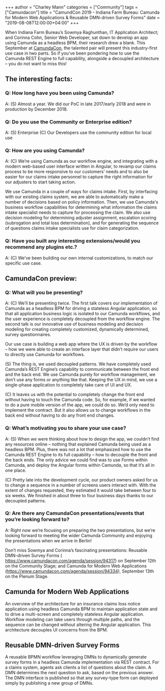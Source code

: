 +++
author = "Charley Mann"
categories = ["Community"]
tags = ["Camundacon"]
title = "CamundCon 2019 - Indiana Farm Bureau: Camunda for Modern Web Applications & Reusable DMN-driven Survey Forms"
date = "2019-08-08T12:00:00+04:00"
+++

When Indiana Farm Bureau’s Sowmya Raghunthan, IT Application Architect; and Corinna Cohn, Senior Web Developer, sat down to develop an app using Camunda as a headless BPM, their research drew a blank. This September at [CamundaCon](https://www.camundacon.com/agenda), the talented pair will present this industry-first use case in two parts. So if you’ve been pondering how to use the Camunda REST Engine to full capability, alongside a decoupled architecture – you do not want to miss this!

<!--more-->

## The interesting facts:

### Q: How long have you been using Camunda?

A: (S) Almost a year. We did our PoC in late 2017/early 2018 and were in production by December 2018.

### Q: Do you use the Community or Enterprise edition?

A: (S) Enterprise
\(C\) Our Developers use the community edition for local use

### Q: How are you using Camunda?

A: \(C\) We’re using Camunda as our workflow engine, and integrating with a modern web-based user interface written in Angular, to revamp our claims process to be more responsive to our customers’ needs and to also be easier for our claims intake personnel to capture the right information for our adjusters to start taking action.

We use Camunda in a couple of ways for claims intake. First, by interfacing with our existing claims system, we are able to automatically make a number of decisions based on policy information. Then, we use Camunda's business workflow capabilities for determining what information the claims intake specialist needs to capture for processing the claim. We also use decision modeling for determining adjuster assignment, escalation scoring (subrogation and total loss determination), and for generating the sequence of questions claims intake specialists use for claim categorization.

### Q: Have you built any interesting extensions/would you recommend any plugins etc.?

A: \(C\) We’ve been building our own internal customizations, to match our specific use case.

## CamundaCon preview:

### Q: What will you be presenting?

A: \(C\) We’ll be presenting twice. The first talk covers our implementation of Camunda as a headless BPM for driving a stateless Angular application, so that all application business logic is isolated to our Camunda workflows, and the user experience is completely decoupled from the workflow engine. The second talk is our innovative use of business modeling and decision modeling for creating completely customized, dynamically determined, survey questionnaires.

Our use case is building a web app where the UX is driven by the workflow – how we were able to create an interface layer that didn’t require our users to directly use Camunda for workflows.

(S) The thing is, we used decoupled patterns. We have completely used Camunda’s REST Engine’s capability to communicate between the front end and the back end. We use Camunda purely for workflow management, we don’t use any forms or anything like that. Keeping the UX in mind, we use a single-phase application to completely take care of UI and UX.

\(C\) It leaves us with the potential to completely change the front end without having to touch the Camunda code. So, for example, if we wanted to do a pure mobile version of the app, we could do so. We’d only need to implement the contract. But it also allows us to change workflows in the back end without having to do any front end changes.

### Q: What’s motivating you to share your use case?

A: (S) When we were thinking about how to design the app, we couldn’t find any resources online – nothing that explained Camunda being used as a headless BPM. Plus, there was not a lot that emphasized how to use the Camunda REST Engine to its full capability – how to decouple the front and the back ends. The only advice we could find was to use Forms within Camunda, and deploy the Angular forms within Camunda, so that it’s all in one place.

\(C\) Pretty late into the development cycle, our product owners asked for us to change a sequence in a number of screens users interact with. With the extent of changes requested, they estimated it would take between four to six weeks. We finished in about three to four business days thanks to our decoupled patterns.

### Q: Are there any CamundaCon presentations/events that you’re looking forward to?

A: Right now we’re focusing on preparing the two presentations, but we’re looking forward to meeting the wider Camunda Community and enjoying the presentations when we arrive in Berlin!

Don’t miss Sowmya and Corinna’s fascinating presentations: Reusable DMN-driven Survey Forms ( https://www.camundacon.com/agenda/session/94317) on September 12th on the Community Stage; and Camunda for Modern Web Applications (https://www.camundacon.com/agenda/session/94334), September 13th on the Plenum Stage.

## Camunda for Modern Web Applications
An overview of the architecture for an insurance claims loss notice application using headless Camunda BPM to maintain application state and to drive a multi-screen and completely stateless Angular application. Workflow modeling can take users through multiple paths, and the sequence can be changed without altering the Angular application. This architecture decouples UI concerns from the BPM.

## Reusable DMN-driven Survey Forms
A reusable BPMN workflow leveraging DMNs to dynamically generate survey forms in a headless Camunda implementation via REST contract. For a claims system, agents ask clients a list of questions about the claim. A DMN determines the next question to ask, based on the previous answer. The DMN interface is published so that any survey-type form can deployed simply by publishing a new group of DMNs.
